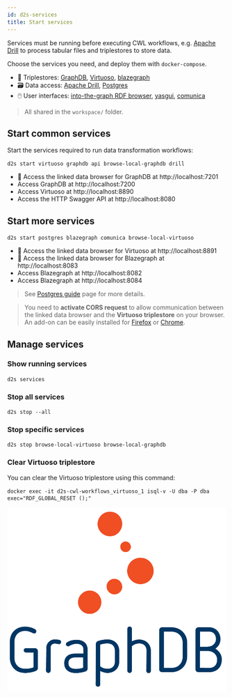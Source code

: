 ```yaml
---
id: d2s-services
title: Start services
---
```



Services must be running before executing CWL workflows, e.g. [Apache Drill](https://github.com/amalic/apache-drill) to process tabular files and triplestores to store data.

Choose the services you need, and deploy them with `docker-compose`.

* 🔗 Triplestores: [GraphDB](https://github.com/MaastrichtU-IDS/graphdb), [Virtuoso](https://hub.docker.com/r/tenforce/virtuoso/), [blazegraph](https://hub.docker.com/r/lyrasis/blazegraph/dockerfile)
* 🗃️ Data access: [Apache Drill](https://github.com/amalic/apache-drill), [Postgres](https://hub.docker.com/_/postgres)
* 🖱️ User interfaces: [into-the-graph RDF browser](https://github.com/MaastrichtU-IDS/into-the-graph), [yasgui](https://hub.docker.com/r/erikap/yasgui), [comunica](https://github.com/comunica/jQuery-Widget.js)

> All shared in the `workspace/` folder.

## Start common services

Start the services required to run data transformation workflows:

```shell
d2s start virtuoso graphdb api browse-local-graphdb drill
```

* 🧭 Access the linked data browser for GraphDB at http://localhost:7201
* Access GraphDB at http://localhost:7200
* Access Virtuoso at http://localhost:8890
* Access the HTTP Swagger API at http://localhost:8080

## Start more services

```shell
d2s start postgres blazegraph comunica browse-local-virtuoso
```

* 🧭 Access the linked data browser for Virtuoso at http://localhost:8891
* 🧭 Access the  linked data browser for Blazegraph at http://localhost:8083
* Access Blazegraph at http://localhost:8082
* Access Blazegraph at http://localhost:8084

> See [Postgres guide](/docs/guide-postgres) page for more details.

> You need to **activate CORS request** to allow communication between the linked data browser and the **Virtuoso triplestore** on your browser. An add-on can be easily installed for [Firefox](https://addons.mozilla.org/fr/firefox/addon/cors-everywhere/) or [Chrome](https://chrome.google.com/webstore/detail/allow-cors-access-control/lhobafahddgcelffkeicbaginigeejlf). 

## Manage services

### Show running services

```shell
d2s services
```

### Stop all services

```shell
d2s stop --all
```

### Stop specific services

```shell
d2s stop browse-local-virtuoso browse-local-graphdb
```

### Clear Virtuoso triplestore

You can clear the Virtuoso triplestore using this command:

```shell
docker exec -it d2s-cwl-workflows_virtuoso_1 isql-v -U dba -P dba exec="RDF_GLOBAL_RESET ();"
```

[![GraphDB](/img/graphdb-logo.png)](https://ontotext.com/products/graphdb/)


